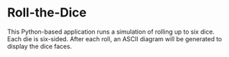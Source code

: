 # Roll-the-Dice
This Python-based application runs a simulation of rolling up to six dice.  Each die is six-sided. After each roll, an ASCII diagram will be generated to display the dice faces.
